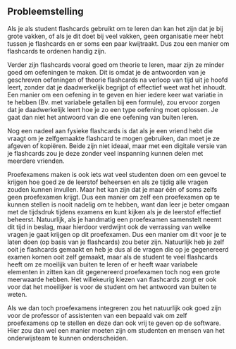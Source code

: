## Probleemstelling 
Als je als student flashcards gebruikt om te leren dan kan het zijn dat je bij grote vakken, of als je dit doet bij veel vakken, geen organisatie meer hebt tussen je flashcards en er soms een paar kwijtraakt. Dus zou een manier om flashcards te ordenen handig zijn.

Verder zijn flashcards vooral goed om theorie te leren, maar zijn ze minder goed om oefeningen te maken. Dit is omdat je de antwoorden van je geschreven oefeningen of theorie flashcards na verloop van tijd uit je hoofd leert, zonder dat je daadwerkelijk begrijpt of effectief weet wat het inhoudt. Een manier om een oefening in te geven en hier iedere keer wat variatie in te hebben (Bv. met variabele getallen bij een formule), zou ervoor zorgen dat je daadwerkelijk leert hoe je zo een type oefening moet oplossen. Je gaat dan niet het antwoord van die ene oefening van buiten leren. 

Nog een nadeel aan fysieke flashcards is dat als je een vriend hebt die vraagt om je zelfgemaakte flashcard te mogen gebruiken, dan moet je ze afgeven of kopiëren. Beide zijn niet ideaal, maar met een digitale versie van je flashcards zou je deze zonder veel inspanning kunnen delen met meerdere vrienden. 

Proefexamens maken is ook iets wat veel studenten doen om een gevoel te krijgen hoe goed ze de leerstof beheersen en als ze tijdig alle vragen zouden kunnen invullen. Maar het kan zijn dat je maar één of soms zelfs geen proefexamen krijgt. Dus een manier om zelf een proefexamen op te kunnen stellen is nooit nadelig om te hebben, want dan leer je beter omgaan met de tijdsdruk tijdens examens en kunt kijken als je de leerstof effectief beheerst. Natuurlijk, als je handmatig een proefexamen samenstelt neemt dit tijd in beslag, maar hierdoor verdwijnt ook de verrassing van welke vragen je gaat krijgen op dit proefexamen. Dus een manier om dit voor je te laten doen (op basis van je flashcards) zou beter zijn. Natuurlijk heb je zelf ooit je flashcards gemaakt en heb je dus al de vragen die op je gegenereerd examen komen ooit zelf gemaakt, maar als de student te veel flashcards heeft om ze moeilijk van buiten te leren of er heeft waar variabele elementen in zitten kan dit gegenereerd proefexamen toch nog een grote meerwaarde hebben. Het willekeurig kiezen van flashcards zorgt er ook voor dat het moeilijker is voor de student om het antwoord van buiten te weten.

Als we dan toch proefexamens integreren zou het natuurlijk ook goed zijn voor de professor of assistenten van een bepaald vak om zelf proefexamens op te stellen en deze dan ook vrij te geven op de software. Hier zou dan wel een manier moeten zijn om studenten en mensen van het onderwijsteam te kunnen onderscheiden.